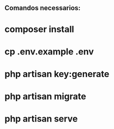 ## Comandos necessarios:
# composer install
# cp .env.example .env
# php artisan key:generate
# php artisan migrate
# php artisan serve
